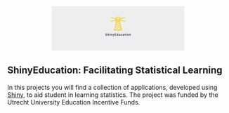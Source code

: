 

<p align="center">
  <a href="https://github.com/UtrechtUniversity/ShinyEducation">
    <img width="60%" height="60%" src="https://github.com/UtrechtUniversity/ShinyEducation/blob/0a71ae6059a3948f99e6a43de4eb5b2629b264e2/logos/twitter_header_photo_2.png">
  </a>
</p>

## ShinyEducation: Facilitating Statistical Learning

In this projects you will find a collection of applications, developed using [Shiny](https://shiny.posit.co/), to aid student in learning statistics. The project was funded by the Utrecht University Education Incentive Funds. 

